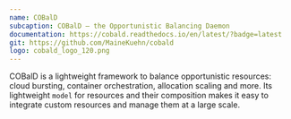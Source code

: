 ```yaml
---
name: COBalD
subcaption: COBalD – the Opportunistic Balancing Daemon
documentation: https://cobald.readthedocs.io/en/latest/?badge=latest
git: https://github.com/MaineKuehn/cobald
logo: cobald_logo_120.png
---
```


COBalD is a lightweight framework to balance opportunistic resources: cloud bursting, container orchestration, allocation scaling and more. Its lightweight `model` for resources and their composition makes it easy to integrate custom resources and manage them at a large scale.
